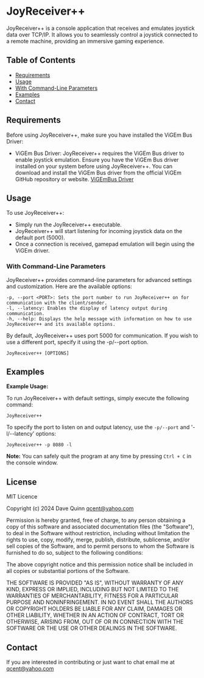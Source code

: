 # JoyReceiver++
JoyReceiver++ is a console application that receives and emulates joystick data over TCP/IP. It allows you to seamlessly control a joystick connected to a remote machine, providing an immersive gaming experience.


## Table of Contents
- [Requirements](#requirements)
- [Usage](#usage)
- [With Command-Line Parameters](#with-command-line-parameters)
- [Examples](#examples)
- [Contact](#contact)

## Requirements

Before using JoyReceiver++, make sure you have installed the ViGEm Bus Driver:

- ViGEm Bus Driver: JoyReceiver++ requires the ViGEm Bus driver to enable joystick emulation. Ensure you have the ViGEm Bus driver installed on your system before using JoyReceiver++. You can download and install the ViGEm Bus driver from the official ViGEm GitHub repository or website.
        [ViGEmBus Driver](https://github.com/ViGEm/ViGEmBus)

## Usage

To use JoyReceiver++:
- Simply run the JoyReceiver++ executable.
- JoyReceiver++ will start listening for incoming joystick data on the default port (5000).
- Once a connection is received, gamepad emulation will begin using the ViGEm driver.

### With Command-Line Parameters
JoyReceiver++ provides command-line parameters for advanced settings and customization. Here are the available options:

    -p, --port <PORT>: Sets the port number to run JoyReceiver++ on for communication with the client/sender.
    -l, --latency: Enables the display of latency output during communication.
    -h, --help: Displays the help message with information on how to use JoyReceiver++ and its available options.

By default, JoyReceiver++ uses port 5000 for communication. If you wish to use a different port, specify it using the -p/--port option.

```
JoyReceiver++ [OPTIONS]
```

## Examples
**Example Usage:**

To run JoyReceiver++ with default settings, simply execute the following command:

```
JoyReceiver++
```

To specify the port to listen on and output latency, use the `-p/--port` and '-l/--latency' options:

```
JoyReceiver++ -p 8080 -l
```

**Note:** You can safely quit the program at any time by pressing `Ctrl + C` in the console window.


## License
MIT Licence

Copyright (c) 2024 Dave Quinn <qcent@yahoo.com>

Permission is hereby granted, free of charge, to any person obtaining a copy
of this software and associated documentation files (the "Software"), to deal
in the Software without restriction, including without limitation the rights
to use, copy, modify, merge, publish, distribute, sublicense, and/or sell
copies of the Software, and to permit persons to whom the Software is
furnished to do so, subject to the following conditions:

The above copyright notice and this permission notice shall be included in
all copies or substantial portions of the Software.

THE SOFTWARE IS PROVIDED "AS IS", WITHOUT WARRANTY OF ANY KIND, EXPRESS OR
IMPLIED, INCLUDING BUT NOT LIMITED TO THE WARRANTIES OF MERCHANTABILITY,
FITNESS FOR A PARTICULAR PURPOSE AND NONINFRINGEMENT. IN NO EVENT SHALL THE
AUTHORS OR COPYRIGHT HOLDERS BE LIABLE FOR ANY CLAIM, DAMAGES OR OTHER
LIABILITY, WHETHER IN AN ACTION OF CONTRACT, TORT OR OTHERWISE, ARISING FROM,
OUT OF OR IN CONNECTION WITH THE SOFTWARE OR THE USE OR OTHER DEALINGS IN
THE SOFTWARE.


## Contact
If you are interested in contributing or just want to chat email me at qcent@yahoo.com
